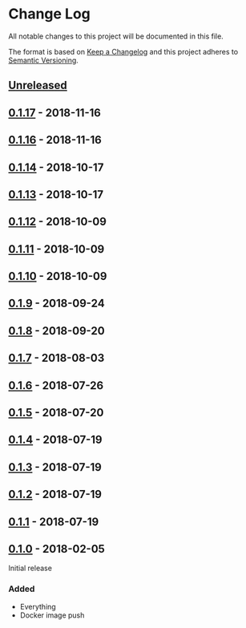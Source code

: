 # Change Log

All notable changes to this project will be documented in this file.

The format is based on [Keep a Changelog](http://keepachangelog.com/)
and this project adheres to [Semantic Versioning](http://semver.org/).

## [Unreleased][]

[Unreleased]: https://github.com/atomist/automation-client-sidecar-ts/compare/0.1.17...HEAD

## [0.1.17][] - 2018-11-16

[0.1.17]: https://github.com/atomist/automation-client-sidecar-ts/compare/0.1.16...0.1.17

## [0.1.16][] - 2018-11-16

[0.1.16]: https://github.com/atomist/automation-client-sidecar-ts/compare/0.1.14...0.1.16

## [0.1.14][] - 2018-10-17

[0.1.14]: https://github.com/atomist/automation-client-sidecar-ts/compare/0.1.13...0.1.14

## [0.1.13][] - 2018-10-17

[0.1.13]: https://github.com/atomist/automation-client-sidecar-ts/compare/0.1.12...0.1.13

## [0.1.12][] - 2018-10-09

[0.1.12]: https://github.com/atomist/automation-client-sidecar-ts/compare/0.1.11...0.1.12

## [0.1.11][] - 2018-10-09

[0.1.11]: https://github.com/atomist/automation-client-sidecar-ts/compare/0.1.10...0.1.11

## [0.1.10][] - 2018-10-09

[0.1.10]: https://github.com/atomist/automation-client-sidecar-ts/compare/0.1.9...0.1.10

## [0.1.9][] - 2018-09-24

[0.1.9]: https://github.com/atomist/automation-client-sidecar-ts/compare/0.1.8...0.1.9

## [0.1.8][] - 2018-09-20

[0.1.8]: https://github.com/atomist/automation-client-sidecar-ts/compare/0.1.7...0.1.8

## [0.1.7][] - 2018-08-03

[0.1.7]: https://github.com/atomist/automation-client-sidecar-ts/compare/0.1.6...0.1.7

## [0.1.6][] - 2018-07-26

[0.1.6]: https://github.com/atomist/automation-client-sidecar-ts/compare/0.1.5...0.1.6

## [0.1.5][] - 2018-07-20

[0.1.5]: https://github.com/atomist/automation-client-sidecar-ts/compare/0.1.4...0.1.5

## [0.1.4][] - 2018-07-19

[0.1.4]: https://github.com/atomist/automation-client-sidecar-ts/compare/0.1.3...0.1.4

## [0.1.3][] - 2018-07-19

[0.1.3]: https://github.com/atomist/automation-client-sidecar-ts/compare/0.1.2...0.1.3

## [0.1.2][] - 2018-07-19

[0.1.2]: https://github.com/atomist/automation-client-sidecar-ts/compare/0.1.1...0.1.2

## [0.1.1][] - 2018-07-19

[0.1.1]: https://github.com/atomist/automation-client-sidecar-ts/compare/0.1.0...0.1.1

## [0.1.0][] - 2018-02-05

[0.1.0]: https://github.com/atomist/automation-client-sidecar-ts/tree/0.1.0

Initial release

### Added

-   Everything
-   Docker image push
